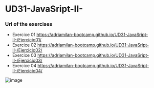 # UD31-JavaSript-II-

### Url of the exercises

- Exercice 01 https://adriamilan-bootcamp.github.io/UD31-JavaSript-II-/Ejercicio01/
- Exercice 02 https://adriamilan-bootcamp.github.io/UD31-JavaSript-II-/Ejercicio02/
- Exercice 03 https://adriamilan-bootcamp.github.io/UD31-JavaSript-II-/Ejercicio03/
- Exercice 04 https://adriamilan-bootcamp.github.io/UD31-JavaSript-II-/Ejercicio04/

![image](https://user-images.githubusercontent.com/108835310/189109395-1d3b81fa-9992-4234-bc79-ba764b2ab196.png)
